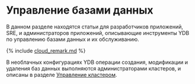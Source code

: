 # Управление базами данных

В данном разделе находятся статьи для разработчиков приложений, SRE, и администраторов приложений, описывающие инструменты YDB по управлению базами данных и их обслуживанию.

{% include [cloud_remark.md](_includes/cloud_remark.md) %}

В необлачных конфигурациях YDB операции создания, модификации и удаления баз данных выполняются администраторами кластеров, и описаны в разделе [Управление кластером](../cluster/index.md).